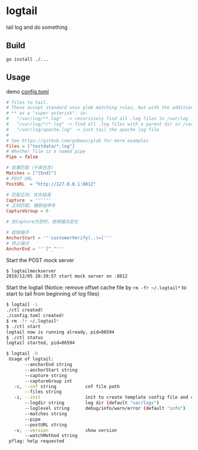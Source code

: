 # logtail
tail log and do something

## Build

`go install ./...`

## Usage

demo [config.toml](testdata/config.toml)

```toml
# files to tail.
# These accept standard unix glob matching rules, but with the addition of
# ** as a "super asterisk". ie:
#   "/var/log/**.log"  -> recursively find all .log files in /var/log
#   "/var/log/*/*.log" -> find all .log files with a parent dir in /var/log
#   "/var/log/apache.log" -> just tail the apache log file
#
# See https://github.com/gobwas/glob for more examples
Files = ["testdata/*.log"]
# Whether file is a named pipe
Pipe = false

# 前置匹配（子串包含）
Matches = ["[End]"]
# POST URL
PostURL  = "http://127.0.0.1:8812"

# 匹配正则，优先级高
Capture  = ''''''
# 正则匹配，捕获组序号
CaptureGroup = 0

# 在Capture为空时，使用锚点定位

# 起始锚点
AnchorStart = '''customerVerify(..)=['''
# 终止锚点
AnchorEnd = ''']^_^'''

```

Start the POST mock server

```bash
$ logtailmockserver
2019/12/05 20:39:57 start mock server on :8812
```

Start the logtail (Notice: remove offset cache file by `rm -fr ~/.logtail*` to start to tail from beginning of log files)

```bash
$ logtail -i
./ctl created!
./config.toml created!
$ rm -fr ~/.logtail*
$ ./ctl start
logtail now is running already, pid=86594
$ ./ctl status                                                                                                                                                                                              ➜  logtail git:(master) ✗ ./ctl status
logtail started, pid=86594
```

```bash
$ logtail -h
 Usage of logtail:
       --anchorEnd string
       --anchorStart string
       --capture string
       --captureGroup int
   -c, --cnf string           cnf file path
       --files string
   -i, --init                 init to create template config file and ctl.sh
       --logdir string        log dir (default "var/logs")
       --loglevel string      debug/info/warn/error (default "info")
       --matches string
       --pipe
       --postURL string
   -v, --version              show version
       --watchMethod string
 pflag: help requested
```
